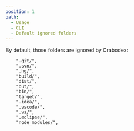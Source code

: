 ```yaml
---
position: 1
path:
  - Usage
  - CLI
  - Default ignored folders
---
```


By default, those folders are ignored by Crabodex:

```
    ".git/",
    ".svn/",
    ".hg/",
    "build/",
    "dist/",
    "out/",
    "bin/",
    "target/",
    ".idea/",
    ".vscode/",
    ".vs/",
    ".eclipse/",
    "node_modules/",
```